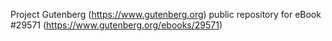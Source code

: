 Project Gutenberg (https://www.gutenberg.org) public repository for eBook #29571 (https://www.gutenberg.org/ebooks/29571)
